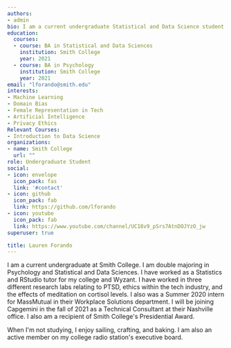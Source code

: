```yaml
--- 
authors:
- admin
bio: I am a current undergraduate Statistical and Data Science student at Smith College.
education: 
  courses:  
  - course: BA in Statistical and Data Sciences
    institution: Smith College
    year: 2021
  - course: BA in Psychology
    institution: Smith College
    year: 2021
email: "lforando@smith.edu"
interests:
- Machine Learning
- Domain Bias
- Female Representation in Tech
- Artificial Intelligence
- Privacy Ethics
Relevant Courses:
- Introduction to Data Science
organizations:
- name: Smith College
  url: ""
role: Undergraduate Student
social:
- icon: envelope
  icon_pack: fas
  link: '#contact'
- icon: github
  icon_pack: fab
  link: https://github.com/lforando
- icon: youtube
  icon_pack: fab
  link: https://www.youtube.com/channel/UC18v9_pSrs7AtnDOJYzO_jw
superuser: true

title: Lauren Forando
---
```


I am a current undergraduate at Smith College. I am double majoring in Psychology and Statistical and Data Sciences. I have worked as a Statistics and RStudio tutor for my college and Wyzant. I have worked in three different research labs relating to PTSD, ethics within the tech industry, and the effects of meditation on cortisol levels. I also was a Summer 2020 intern for MassMutual in their Workplace Solutions department. I will be joining Capgemini in the fall of 2021 as a Technical Consultant at their Nashville office. I also am a recipient of Smith College's Presidential Award. 

When I'm not studying, I enjoy sailing, crafting, and baking. I am also an active member on my college radio station's executive board. 
